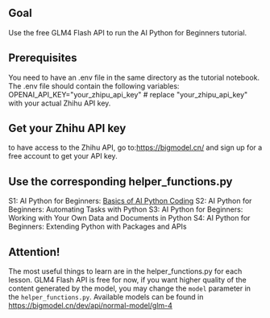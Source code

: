 ## Goal
Use the free GLM4 Flash API to run the AI Python for Beginners tutorial.

## Prerequisites
You need to have an .env file in the same directory as the tutorial notebook.
The .env file should contain the following variables:
OPENAI_API_KEY="your_zhipu_api_key" # replace "your_zhipu_api_key" with your actual Zhihu API key.

## Get your Zhihu API key
to have access to the Zhihu API, go to:https://bigmodel.cn/
and sign up for a free account to get your API key.

## Use the corresponding helper_functions.py
S1: AI Python for Beginners: [Basics of AI Python Coding](https://github.com/nicky-aigc/AI-Python-For-Beginners-with-GLM4/tree/main/S3)
S2: AI Python for Beginners: Automating Tasks with Python
S3: AI Python for Beginners: Working with Your Own Data and Documents in Python
S4: AI Python for Beginners: Extending Python with Packages and APIs

## Attention!
The most useful things to learn are in the helper_functions.py for each lesson.
GLM4 Flash API is free for now, if you want higher quality of the content generated by the model, you may change the `model` parameter in the `helper_functions.py`.
Available models can be found in https://bigmodel.cn/dev/api/normal-model/glm-4
